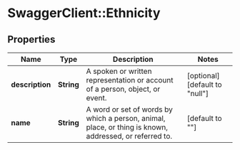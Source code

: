 # SwaggerClient::Ethnicity

## Properties
Name | Type | Description | Notes
------------ | ------------- | ------------- | -------------
**description** | **String** | A spoken or written representation or account of a person, object, or event. | [optional] [default to &quot;null&quot;]
**name** | **String** | A word or set of words by which a person, animal, place, or thing is known, addressed, or referred to. | [default to &quot;&quot;]


